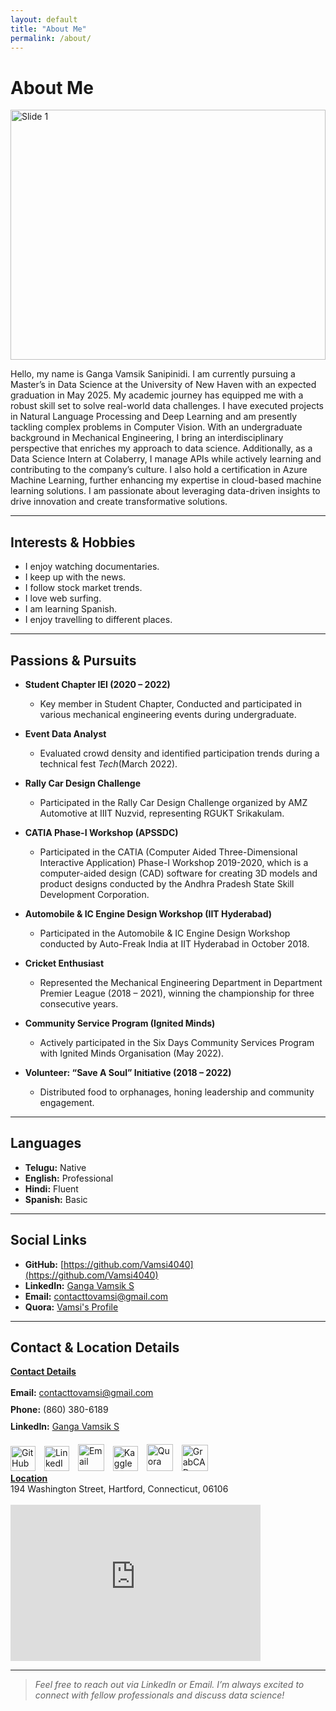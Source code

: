 ```yaml
---
layout: default
title: "About Me"
permalink: /about/
---
```


# About Me
<div id="slider" style="position: relative; width: 100%; height: 400px; overflow: hidden;">
  <img src="{{ '/assets/my-picture.jpg' | relative_url }}" alt="Slide 1" class="slide" style="position: absolute; width: 100%; height: 100%; object-fit: contain; object-position: center;">
  <img src="{{ 'assets/emotion_distribution.png' | relative_url }}" alt="Slide 2" class="slide" style="position: absolute; width: 100%; height: 100%; object-fit: contain; object-position: center; display: none;">
  <img src="{{ '/assets/my-picture3.jpg' | relative_url }}" alt="Slide 3" class="slide" style="position: absolute; width: 100%; height: 100%; object-fit: contain; object-position: center; display: none;">
</div>

<script>
  let slides = document.querySelectorAll('#slider .slide');
  let currentSlide = 0;
  setInterval(() => {
    slides[currentSlide].style.display = 'none';
    currentSlide = (currentSlide + 1) % slides.length;
    slides[currentSlide].style.display = 'block';
  }, 1000);
</script>


Hello, my name is Ganga Vamsik Sanipinidi. I am currently pursuing a Master’s in Data Science at the University of New Haven with an expected graduation in May 2025. My academic journey has equipped me with a robust skill set to solve real-world data challenges. I have executed projects in Natural Language Processing and Deep Learning and am presently tackling complex problems in Computer Vision. With an undergraduate background in Mechanical Engineering, I bring an interdisciplinary perspective that enriches my approach to data science. Additionally, as a Data Science Intern at Colaberry, I manage APIs while actively learning and contributing to the company’s culture. I also hold a certification in Azure Machine Learning, further enhancing my expertise in cloud-based machine learning solutions. I am passionate about leveraging data-driven insights to drive innovation and create transformative solutions.

---
## Interests & Hobbies

- I enjoy watching documentaries.
- I keep up with the news.
- I follow stock market trends.
- I love web surfing.
- I am learning Spanish.
- I enjoy travelling to different places.

---
## Passions & Pursuits

- **Student Chapter IEI (2020 – 2022)**  
  - Key member in Student Chapter, Conducted and participated in various mechanical engineering events during undergraduate.

- **Event Data Analyst**  
  - Evaluated crowd density and identified participation trends during a technical fest *Tech*(March 2022).

- **Rally Car Design Challenge**  
  - Participated in the Rally Car Design Challenge organized by AMZ Automotive at IIIT Nuzvid, representing RGUKT Srikakulam.

- **CATIA Phase-I Workshop (APSSDC)**  
  - Participated in the CATIA (Computer Aided Three-Dimensional Interactive Application) Phase-I Workshop 2019-2020, which is a computer-aided design (CAD) software for creating 3D models and product designs conducted by the Andhra Pradesh State Skill Development Corporation.

- **Automobile & IC Engine Design Workshop (IIT Hyderabad)**  
  - Participated in the Automobile & IC Engine Design Workshop conducted by Auto-Freak India at IIT Hyderabad in October 2018.

- **Cricket Enthusiast**  
  - Represented the Mechanical Engineering Department in Department Premier League (2018 – 2021), winning the championship for three consecutive years.

- **Community Service Program (Ignited Minds)**
  - Actively participated in the Six Days Community Services Program with Ignited Minds Organisation (May 2022).
 
- **Volunteer: “Save A Soul” Initiative (2018 – 2022)**  
  - Distributed food to orphanages, honing leadership and community engagement.

---
## Languages

- **Telugu:** Native
- **English:** Professional
- **Hindi:** Fluent
- **Spanish:** Basic

---
## Social Links
- **GitHub:** [https://github.com/Vamsi4040](https://github.com/Vamsi4040)  
- **LinkedIn:** [Ganga Vamsik S](https://linkedin.com/in/YourLinkedInProfile)  
- **Email:** [contacttovamsi@gmail.com](mailto:contacttovamsi@gmail.com)
- **Quora:** [Vamsi's Profile](https://www.quora.com/profile/Vamsi-Roy-2)

---

## Contact & Location Details

<div style="display: flex; flex-wrap: wrap;">

  <!-- Contact Details Section -->
  <div style="flex: 1; min-width: 300px; margin-right: 20px;">
    <strong><u>Contact Details</u></strong><br><br>
    <div style="margin-bottom: 10px;">
      <strong>Email:</strong> 
      <a href="mailto:contacttovamsi@gmail.com" target="_blank">contacttovamsi@gmail.com</a>
    </div>
    <div style="margin-bottom: 10px;">
      <strong>Phone:</strong> (860) 380-6189
    </div>
    <div style="margin-bottom: 10px;">
      <strong>LinkedIn:</strong> 
      <a href="https://www.linkedin.com/in/sgvamsik/" target="_blank">Ganga Vamsik S</a>
    </div>
    <!-- Social Links Section -->
<div style="margin-top: 20px;">
  <a href="https://github.com/Vamsi4040" target="_blank" style="margin-right: 10px;"><img src="https://github.githubassets.com/images/modules/logos_page/GitHub-Mark.png" alt="GitHub" style="width: 40px; height: 40px; object-fit: contain;"/></a>
  <a href="https://www.linkedin.com/in/sgvamsik/" target="_blank" style="margin-right: 10px;"><img src="https://upload.wikimedia.org/wikipedia/commons/c/ca/LinkedIn_logo_initials.png" alt="LinkedIn" style="width: 40px; height: 40px; object-fit: contain;"/></a>
  <a href="mailto:contacttovamsi@gmail.com" target="_blank" style="margin-right: 10px;"><img src="https://upload.wikimedia.org/wikipedia/commons/4/4e/Gmail_Icon.png" alt="Email" style="width: 42px; height: 43px; object-fit: contain;"/></a>
  <a href="https://www.kaggle.com/work/overview" target="_blank" style="margin-right: 10px;"><img src="{{ '/assets/kaggle-logo.png' | relative_url }}" alt="Kaggle" style="width: 40px; height: 40px; object-fit: contain;"/></a>
  <a href="https://www.quora.com/profile/Vamsi-Roy-2" target="_blank" style="margin-right: 10px;"><img src="{{ '/assets/quora-logo.png' | relative_url }}" alt="Quora" style="width: 42px; height: 43px; object-fit: contain;"/></a>
  <a href="https://grabcad.com/vamsi.s-1" target="_blank" style="margin-right: 10px;"><img src="{{ '/assets/Grabcad-logo.png' | relative_url }}" alt="GrabCAD" style="width: 42px; height: 42px; object-fit: contain;"/></a>
</div>
  </div>

  <!-- Map Section -->
  <div style="flex: 1; min-width: 300px;">
    <strong><u>Location</u></strong><br>
    194 Washington Street, Hartford, Connecticut, 06106<br><br>
    <iframe 
      width="400" 
      height="250" 
      style="border:0;" 
      loading="lazy" 
      allowfullscreen 
      src="https://www.google.com/maps?q=194+Washington+Street,+Hartford,+CT&output=embed">
    </iframe>
  </div>
</div>



---

> *Feel free to reach out via LinkedIn or Email. I’m always excited to connect with fellow professionals and discuss data science!*
